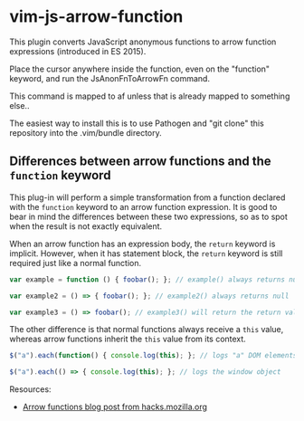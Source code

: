 # vim-js-arrow-function

This plugin converts JavaScript anonymous functions
to arrow function expressions (introduced in ES 2015).

Place the cursor anywhere inside the function,
even on the "function" keyword,
and run the JsAnonFnToArrowFn command.

This command is mapped to <leader>af
unless that is already mapped to something else..

The easiest way to install this is to use Pathogen and
"git clone" this repository into the .vim/bundle directory.

## Differences between arrow functions and the `function` keyword

This plug-in will perform a simple transformation from a function declared with
the `function` keyword to an arrow function expression. It is good to bear in
mind the differences between these two expressions, so as to spot when the
result is not exactly equivalent.

When an arrow function has an expression body, the `return` keyword is
implicit. However, when it has statement block, the `return` keyword is still
required just like a normal function.

```javascript
var example = function () { foobar(); }; // example() always returns null

var example2 = () => { foobar(); }; // example2() always returns null

var example3 = () => foobar(); // example3() will return the return value of foobar()

```

The other difference is that normal functions always receive a `this` value,
whereas arrow functions inherit the `this` value from its context.

```javascript
$("a").each(function() { console.log(this); }; // logs "a" DOM elements

$("a").each(() => { console.log(this); }; // logs the window object
```

Resources:

- [Arrow functions blog post from hacks.mozilla.org](https://hacks.mozilla.org/2015/06/es6-in-depth-arrow-functions/)
